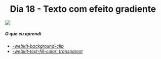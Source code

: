 
<h1 align= "center">
 Dia 18 - Texto com efeito gradiente <a name="id18"></a>
</h1>

 ![](https://lh3.googleusercontent.com/pw/ACtC-3dPwOlYHRow9pI8AQ5aCT6ndSL3HzC7aZ8hpwac4SFrsIQgkwzd96ame8EYjAtxewoj2dlZicikajxFgC55Q5wg4zDAwFu8dFWNCex2PTGPja3YRfR26w4QIyzMjjHJmyoPc_qbYQDfu-I12L-9yZTW=w1605-h903-no?authuser=0)

 ##### O que eu aprendi

* *[-webkit-background-clip](https://www.w3schools.com/cssref/css3_pr_background-clip.asp)*
* *[-webkit-text-fill-color: transparent](https://www.w3docs.com/learn-css/text-fill-color.html)*






